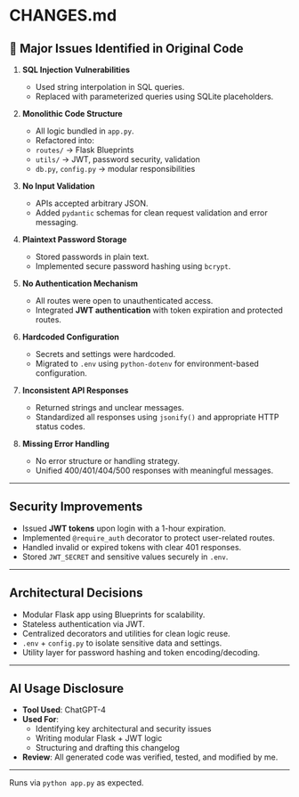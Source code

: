 # CHANGES.md

## 🔧 Major Issues Identified in Original Code

1. **SQL Injection Vulnerabilities**
   -  Used string interpolation in SQL queries.
   -  Replaced with parameterized queries using SQLite placeholders.

2. **Monolithic Code Structure**
   -  All logic bundled in `app.py`.
   -  Refactored into:
     - `routes/` → Flask Blueprints
     - `utils/` → JWT, password security, validation
     - `db.py`, `config.py` → modular responsibilities

3. **No Input Validation**
   -  APIs accepted arbitrary JSON.
   -  Added `pydantic` schemas for clean request validation and error messaging.

4. **Plaintext Password Storage**
   -  Stored passwords in plain text.
   -  Implemented secure password hashing using `bcrypt`.

5. **No Authentication Mechanism**
   -  All routes were open to unauthenticated access.
   -  Integrated **JWT authentication** with token expiration and protected routes.

6. **Hardcoded Configuration**
   -  Secrets and settings were hardcoded.
   -  Migrated to `.env` using `python-dotenv` for environment-based configuration.

7. **Inconsistent API Responses**
   -  Returned strings and unclear messages.
   -  Standardized all responses using `jsonify()` and appropriate HTTP status codes.

8. **Missing Error Handling**
   -  No error structure or handling strategy.
   -  Unified 400/401/404/500 responses with meaningful messages.

---

##  Security Improvements

- Issued **JWT tokens** upon login with a 1-hour expiration.
- Implemented `@require_auth` decorator to protect user-related routes.
- Handled invalid or expired tokens with clear 401 responses.
- Stored `JWT_SECRET` and sensitive values securely in `.env`.

---

##  Architectural Decisions

- Modular Flask app using Blueprints for scalability.
- Stateless authentication via JWT.
- Centralized decorators and utilities for clean logic reuse.
- `.env` + `config.py` to isolate sensitive data and settings.
- Utility layer for password hashing and token encoding/decoding.

---


##  AI Usage Disclosure

- **Tool Used**: ChatGPT-4
- **Used For**:
  - Identifying key architectural and security issues
  - Writing modular Flask + JWT logic
  - Structuring and drafting this changelog
- **Review**: All generated code was verified, tested, and modified by me.

---
Runs via `python app.py` as expected.

